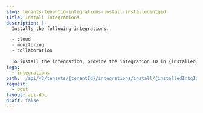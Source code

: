 ```yaml
---
slug: tenants-tenantid-integrations-install-installedintgid
title: Install integrations
description: |-
  Installs the following integrations:

  - cloud
  - monitoring
  - collaboration

  To install the integration, provide the integration ID in {installedIntgId}.'
tags:
  - integrations
path: '/api/v2/tenants/{tenantId}/integrations/install/{installedIntgId}'
request:
  - post
layout: api-doc
draft: false
---
```

